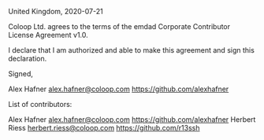 United Kingdom, 2020-07-21

Coloop Ltd. agrees to the terms of the emdad Corporate Contributor License
Agreement v1.0.

I declare that I am authorized and able to make this agreement and sign this
declaration.

Signed,

Alex Hafner alex.hafner@coloop.com https://github.com/alexhafner

List of contributors:

Alex Hafner alex.hafner@coloop.com https://github.com/alexhafner
Herbert Riess herbert.riess@coloop.com https://github.com/r13ssh